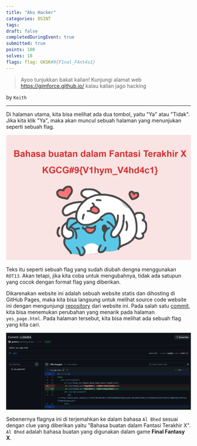```yaml
---
title: "Aku Hacker"
categories: OSINT
tags: 
draft: false
completedDuringEvent: true
submitted: true
points: 100
solves: 18
flags: flag: GKSK#9{F1nal_F4nt4s1}
---
```

> Ayoo tunjukkan bakat kalian! Kunjungi alamat web https://gimforce.github.io/
> kalau kalian jago hacking

by `Keith`

---

Di halaman utama, kita bisa melihat ada dua tombol, yaitu "Ya" atau "Tidak". Jika kita klik "Ya", maka akan muncul sebuah halaman yang menunjukan seperti sebuah flag.

![alt text](image.png)

Teks itu seperti sebuah flag yang sudah diubah dengna menggunakan `ROT13`. Akan tetapi, jika kita coba untuk mengubahnya, tidak ada satupun yang cocok dengan format flag yang diberikan.

Dikarenakan website ini adalah sebuah website statis dan dihosting di GitHub Pages, maka kita bisa langsung untuk melihat source code website ini dengan mengunjungi [repository](https://github.com/gimforce/gimforce.github.io) dari website ini. Pada salah satu [commit](https://github.com/gimforce/gimforce.github.io/commit/cc6bdb43c9824aaaa3c05462d73a9d1eaa6a3331), kita bisa menemukan perubahan yang menarik pada halaman `yes_page.html`. Pada halaman tersebut, kita bisa melihat ada sebuah flag yang kita cari.

![alt text](image-1.png)

Sebenernya flagnya ini di terjemahkan ke dalam bahasa `Al Bhed` sesuai dengan clue yang diberikan yaitu "Bahasa buatan dalam Fantasi Terakhir X". `Al Bhed` adalah bahasa buatan yang digunakan dalam game **Final Fantasy X**.

